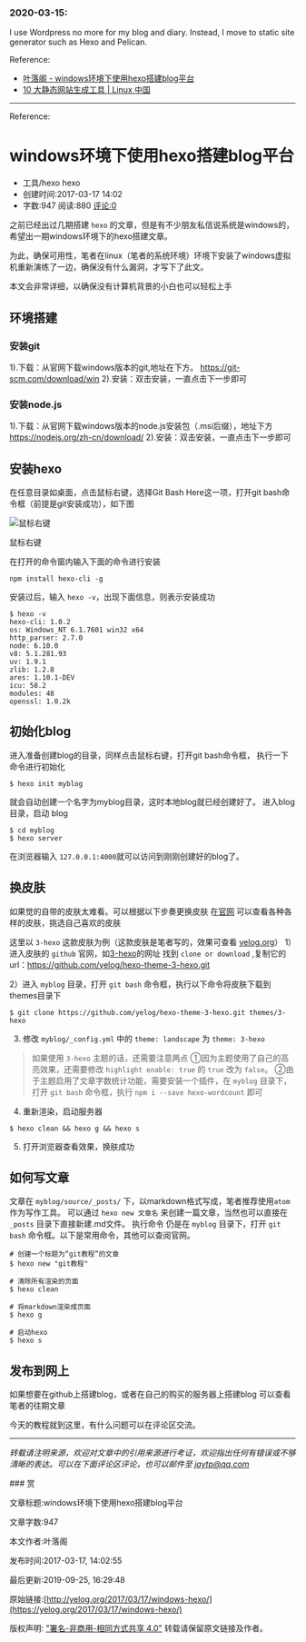 ### 2020-03-15:

I use Wordpress no more for my blog and diary. Instead, I move to static site generator such as Hexo and Pelican.

Reference: 
* [叶落阁 - windows环境下使用hexo搭建blog平台](https://yelog.org/2017/03/17/windows-hexo/)
* [10 大静态网站生成工具 | Linux 中国](https://zhuanlan.zhihu.com/p/260957368)

----

Reference:

# windows环境下使用hexo搭建blog平台

* 工具/hexo  hexo                                
* 创建时间:2017-03-17 14:02            
* 字数:947   阅读:880   [评论:0](https://yelog.org/2017/03/17/windows-hexo/#comments)                    

之前已经出过几期搭建 `hexo` 的文章，但是有不少朋友私信说系统是windows的，希望出一期windows环境下的hexo搭建文章。

为此，确保可用性，笔者在linux（笔者的系统环境）环境下安装了windows虚拟机重新演练了一边，确保没有什么漏洞，才写下了此文。

本文会非常详细，以确保没有计算机背景的小白也可以轻松上手

## 环境搭建

### 安装git

1).下载：从官网下载windows版本的git,地址在下方。
https://git-scm.com/download/win
2).安装：双击安装，一直点击下一步即可

### 安装node.js

1).下载：从官网下载windows版本的node.js安装包（.msi后缀），地址下方
https://nodejs.org/zh-cn/download/
2).安装：双击安装，一直点击下一步即可

## 安装hexo

在任意目录如桌面，点击鼠标右键，选择Git Bash Here这一项，打开git bash命令框（前提是git安装成功），如下图

![鼠标右键](http://img.saodiyang.com/FraxkCebAzx-dlPGsUmgcLZRR_Lj.png)

鼠标右键


在打开的命令窗内输入下面的命令进行安装



```
npm install hexo-cli -g
```

安装过后，输入 `hexo -v`，出现下面信息，则表示安装成功

```
$ hexo -v
hexo-cli: 1.0.2
os: Windows_NT 6.1.7601 win32 x64
http_parser: 2.7.0
node: 6.10.0
v8: 5.1.281.93
uv: 1.9.1
zlib: 1.2.8
ares: 1.10.1-DEV
icu: 58.2
modules: 48
openssl: 1.0.2k
```

## 初始化blog

进入准备创建blog的目录，同样点击鼠标右键，打开git bash命令框，
执行一下命令进行初始化

```
$ hexo init myblog
```

就会自动创建一个名字为myblog目录，这时本地blog就已经创建好了。
进入blog目录，启动 blog

```
$ cd myblog
$ hexo server
```

在浏览器输入 `127.0.0.1:4000`就可以访问到刚刚创建好的blog了。

## 换皮肤

如果觉的自带的皮肤太难看。可以根据以下步奏更换皮肤
在[官网](https://hexo.io/themes/) 可以查看各种各样的皮肤，挑选自己喜欢的皮肤

这里以 `3-hexo` 这款皮肤为例（这款皮肤是笔者写的，效果可查看 [yelog.org](http://yelog.org/)）
1）进入皮肤的 `github` 官网，如[3-hexo](https://github.com/yelog/hexo-theme-3-hexo)的网址
找到 `clone or download` ,复制它的url：https://github.com/yelog/hexo-theme-3-hexo.git

2）进入 `myblog` 目录，打开 `git bash` 命令框，执行以下命令将皮肤下载到themes目录下

```
$ git clone https://github.com/yelog/hexo-theme-3-hexo.git themes/3-hexo
```

3) 修改 `myblog/_config.yml` 中的 `theme: landscape` 为 `theme: 3-hexo`

> 如果使用 `3-hexo` 主题的话，还需要注意两点
> ①因为主题使用了自己的高亮效果，还需要修改 `highlight enable: true` 的 `true` 改为 `false`。
> ②由于主题启用了文章字数统计功能，需要安装一个插件，在 `myblog` 目录下，打开 `git bash` 命令框，执行 `npm i --save hexo-wordcount` 即可

4) 重新渲染，启动服务器

```
$ hexo clean && hexo g && hexo s
```

5) 打开浏览器查看效果，换肤成功

## 如何写文章

文章在 `myblog/source/_posts/` 下，以markdown格式写成，笔者推荐使用`atom`作为写作工具。
可以通过 `hexo new 文章名` 来创建一篇文章，当然也可以直接在 `_posts` 目录下直接新建.md文件。
执行命令 仍是在 `myblog` 目录下，打开 `git bash` 命令框。以下是常用命令，其他可以查阅官网。

```
# 创建一个标题为“git教程”的文章
$ hexo new "git教程"

# 清除所有渲染的页面
$ hexo clean

# 将markdown渲染成页面
$ hexo g

# 启动hexo
$ hexo s
```

## 发布到网上

如果想要在github上搭建blog，或者在自己的购买的服务器上搭建blog
可以查看笔者的往期文章

今天的教程就到这里，有什么问题可以在评论区交流。

------

 *转载请注明来源，欢迎对文章中的引用来源进行考证，欢迎指出任何有错误或不够清晰的表达。可以在下面评论区评论，也可以邮件至 jaytp@qq.com* 



​### 赏

文章标题:windows环境下使用hexo搭建blog平台

文章字数:947

本文作者:叶落阁

发布时间:2017-03-17, 14:02:55

最后更新:2019-09-25, 16:29:48

原始链接:[http://yelog.org/2017/03/17/windows-hexo/](https://yelog.org/2017/03/17/windows-hexo/)

版权声明: ["署名-非商用-相同方式共享 4.0"](http://creativecommons.org/licenses/by-nc-sa/4.0/) 转载请保留原文链接及作者。

